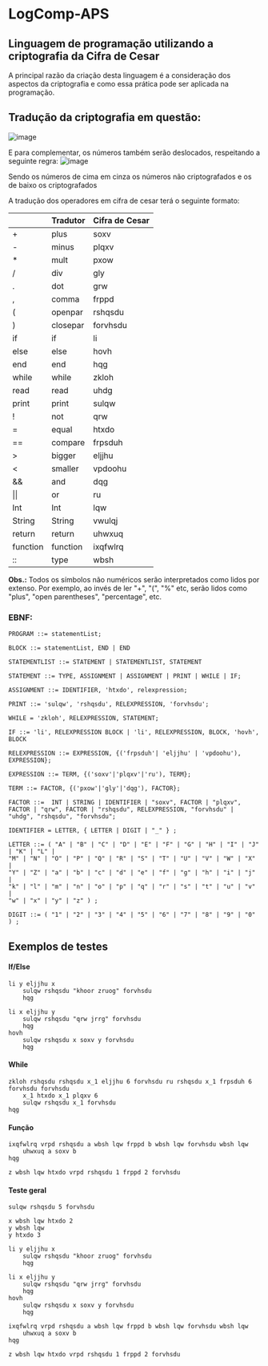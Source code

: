 # LogComp-APS
## Linguagem de programação utilizando a criptografia da Cifra de Cesar
A principal razão da criação desta linguagem é a consideração dos aspectos da criptografia e como essa prática pode ser aplicada na programação.

## Tradução da criptografia em questão:
![image](https://user-images.githubusercontent.com/49621844/225606246-f7666edf-9c59-4f6c-8e58-e34b2ad4d1d6.png)

E para complementar, os números também serão deslocados, respeitando a seguinte regra:
![image](https://user-images.githubusercontent.com/49621844/226198110-a76e0dc9-3075-449b-b665-13655e9abf16.png)

Sendo os números de cima em cinza os números não criptografados e os de baixo os criptografados

A tradução dos operadores em cifra de cesar terá o seguinte formato:

|                |           Tradutor            |       Cifra de Cesar        |
|----------------|-------------------------------|-----------------------------|
|       +        |            plus               |           soxv              |
|       -        |            minus              |           plqxv             |
|       *        |            mult               |           pxow              |
|       /        |            div                |           gly               |
|       .        |            dot                |           grw               |
|       ,        |            comma              |           frppd             |
|       (        |            openpar            |           rshqsdu           |
|       )        |            closepar           |           forvhsdu          |
|       if       |            if                 |           li                |
|       else     |            else               |           hovh              |
|       end      |            end                |           hqg               |
|       while    |            while              |           zkloh             |
|       read     |            read               |           uhdg              |
|       print    |            print              |           sulqw             |
|       !        |            not                |           qrw               |
|       =        |            equal              |           htxdo             |
|       ==       |            compare            |           frpsduh           |
|       >        |            bigger             |           eljjhu            |
|       <        |            smaller            |           vpdoohu           |
|       &&       |            and                |           dqg               |
|       \|\|     |            or                 |           ru                |
|       Int      |            Int                |           lqw               |
|       String   |            String             |           vwulqj            |
|       return   |            return             |           uhwxuq            |
|       function |            function           |           ixqfwlrq          |
|       ::       |            type               |           wbsh              |


**Obs.:** Todos os símbolos não numéricos serão interpretados como lidos por extenso. Por exemplo, ao invés de ler "+", "(", "%" etc, serão lidos como "plus", "open parentheses", "percentage", etc.


### EBNF:
    PROGRAM ::= statementList;

	BLOCK ::= statementList, END | END

	STATEMENTLIST ::= STATEMENT | STATEMENTLIST, STATEMENT

	STATEMENT ::= TYPE, ASSIGNMENT | ASSIGNMENT | PRINT | WHILE | IF;

	ASSIGNMENT ::= IDENTIFIER, 'htxdo', relexpression;

	PRINT ::= 'sulqw', 'rshqsdu', RELEXPRESSION, 'forvhsdu';

	WHILE = 'zkloh', RELEXPRESSION, STATEMENT;

	IF ::= 'li', RELEXPRESSION BLOCK | 'li', RELEXPRESSION, BLOCK, 'hovh', BLOCK

	RELEXPRESSION ::= EXPRESSION, {('frpsduh'| 'eljjhu' | 'vpdoohu'), EXPRESSION};

	EXPRESSION ::= TERM, {('soxv'|'plqxv'|'ru'), TERM};

	TERM ::= FACTOR, {('pxow'|'gly'|'dqg'), FACTOR};

	FACTOR ::=  INT | STRING | IDENTIFIER | "soxv", FACTOR | "plqxv", FACTOR | "qrw", FACTOR | "rshqsdu", RELEXPRESSION, "forvhsdu" | "uhdg", "rshqsdu", "forvhsdu";

	IDENTIFIER = LETTER, { LETTER | DIGIT | "_" } ;

	LETTER ::= ( "A" | "B" | "C" | "D" | "E" | "F" | "G" | "H" | "I" | "J" | "K" | "L" |
	"M" | "N" | "O" | "P" | "Q" | "R" | "S" | "T" | "U" | "V" | "W" | "X" |
	"Y" | "Z" | "a" | "b" | "c" | "d" | "e" | "f" | "g" | "h" | "i" | "j" |
	"k" | "l" | "m" | "n" | "o" | "p" | "q" | "r" | "s" | "t" | "u" | "v" |
	"w" | "x" | "y" | "z" ) ;

	DIGIT ::= ( "1" | "2" | "3" | "4" | "5" | "6" | "7" | "8" | "9" | "0" ) ;
	
## Exemplos de testes

#### If/Else

	li y eljjhu x
	    sulqw rshqsdu "khoor zruog" forvhsdu
	    hqg

	li x eljjhu y
	    sulqw rshqsdu "qrw jrrg" forvhsdu
	    hqg
	hovh
	    sulqw rshqsdu x soxv y forvhsdu
	    hqg

#### While

	zkloh rshqsdu rshqsdu x_1 eljjhu 6 forvhsdu ru rshqsdu x_1 frpsduh 6 forvhsdu forvhsdu 
	    x_1 htxdo x_1 plqxv 6
	    sulqw rshqsdu x_1 forvhsdu
	hqg

#### Função

	ixqfwlrq vrpd rshqsdu a wbsh lqw frppd b wbsh lqw forvhsdu wbsh lqw
		uhwxuq a soxv b
	hqg

	z wbsh lqw htxdo vrpd rshqsdu 1 frppd 2 forvhsdu
	
#### Teste geral

	sulqw rshqsdu 5 forvhsdu

	x wbsh lqw htxdo 2
	y wbsh lqw 
	y htxdo 3

	li y eljjhu x
	    sulqw rshqsdu "khoor zruog" forvhsdu
	    hqg

	li x eljjhu y
	    sulqw rshqsdu "qrw jrrg" forvhsdu
	    hqg
	hovh
	    sulqw rshqsdu x soxv y forvhsdu
	    hqg

	ixqfwlrq vrpd rshqsdu a wbsh lqw frppd b wbsh lqw forvhsdu wbsh lqw
		uhwxuq a soxv b
	hqg

	z wbsh lqw htxdo vrpd rshqsdu 1 frppd 2 forvhsdu
